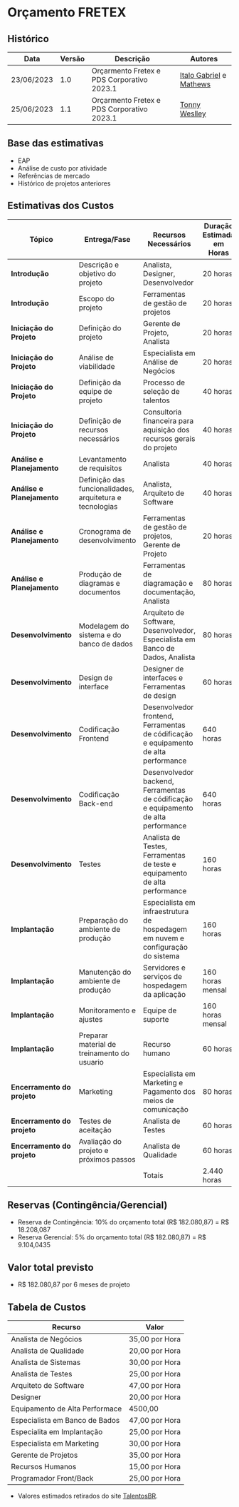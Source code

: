 # Orçamento FRETEX

## Histórico

| Data       | Versão | Descrição                                  | Autores                                                                                    |
| ---------- | ------ | ------------------------------------------ | ------------------------------------------------------------------------------------------ |
| 23/06/2023 | 1.0    | Orçarmento Fretex e PDS Corporativo 2023.1 | [Italo Gabriel](https://github.com/ItaloGSM) e [Mathews](https://github.com/MathewsDantas) |
| 25/06/2023 | 1.1    | Orçarmento Fretex e PDS Corporativo 2023.1 | [Tonny Weslley](https://github.com/tonny-weslley)                                               |

## Base das estimativas

- EAP
- Análise de custo por atividade
- Referências de mercado
- Histórico de projetos anteriores

## Estimativas dos Custos

| Tópico                      | Entrega/Fase                                             | Recursos Necessários                                                                 |Duração Estimada em Horas| Custo Estimado (R$) |
| --------------------------- | -------------------------------------------------------- | ------------------------------------------------------------------------------------ |-------------------------| ------------------- |
| **Introdução**              | Descrição e objetivo do projeto                          | Analista, Designer, Desenvolvedor                                                    | 20 horas                | 1.600,00            |
| **Introdução**              | Escopo do projeto                                        | Ferramentas de gestão de projetos                                                    | 20 horas                | 1.600,00            |
| **Iniciação do Projeto**    | Definição do projeto                                     | Gerente de Projeto, Analista                                                         | 20 horas                | 1.300,00            |
| **Iniciação do Projeto**    | Análise de viabilidade                                   | Especialista em Análise de Negócios                                                  | 20 horas                | 700,00              |
| **Iniciação do Projeto**    | Definição da equipe de projeto                           | Processo de seleção de talentos                                                      | 40 horas                | 2.000,00            |
| **Iniciação do Projeto**    | Definição de recursos necessários                        | Consultoria financeira para aquisição dos recursos gerais do projeto                 | 40 horas                | 5.000,00            |
| **Análise e Planejamento**  | Levantamento de requisitos                               | Analista                                                                             | 40 horas                | 1.200,00            |
| **Análise e Planejamento**  | Definição das funcionalidades, arquitetura e tecnologias | Analista, Arquiteto de Software                                                      | 40 horas                | 2.140,00            |
| **Análise e Planejamento**  | Cronograma de desenvolvimento                            | Ferramentas de gestão de projetos, Gerente de Projeto                                | 20 horas                | 1.200,00            |
| **Análise e Planejamento**  | Produção de diagramas e documentos                       | Ferramentas de diagramação e documentação, Analista                                  | 80 horas                | 2.900,00            |
| **Desenvolvimento**         | Modelagem do sistema e do banco de dados                 | Arquiteto de Software, Desenvolvedor, Especialista em Banco de Dados, Analista       | 80 horas                | 6.660,00            |
| **Desenvolvimento**         | Design de interface                                      | Designer de interfaces e Ferramentas de design                                       | 60 horas                | 1.700,00            |
| **Desenvolvimento**         | Codificação Frontend                                     | Desenvolvedor frontend, Ferramentas de códificação e equipamento de alta performance | 640 horas               | 61.500,00           |
| **Desenvolvimento**         | Codificação Back-end                                     | Desenvolvedor backend, Ferramentas de códificação e equipamento de alta performance  | 640 horas               | 61.500,00           |
| **Desenvolvimento**         | Testes                                                   | Analista de Testes, Ferramentas de teste e equipamento de alta performance           | 160 horas               | 8.500,00            |
| **Implantação**             | Preparação do ambiente de produção                       | Especialista em infraestrutura de hospedagem em nuvem e configuração do sistema      | 160 horas               | 4.000,00            |
| **Implantação**             | Manutenção do ambiente de produção                       | Servidores e serviços de hospedagem da aplicação                                     | 160 horas mensal        | 980,87 mensal       |
| **Implantação**             | Monitoramento e ajustes                                  | Equipe de suporte                                                                    | 160 horas mensal        | 4.000,00            |
| **Implantação**             | Preparar material de treinamento do usuario              | Recurso humano                                                                       | 60 horas                | 900,00              |
| **Encerramento do projeto** | Marketing                                                | Especialista em Marketing e Pagamento dos meios de comunicação                       | 80 horas                | 10.000,00           |
| **Encerramento do projeto** | Testes de aceitação                                      | Analista de Testes                                                                   | 60 horas                | 1.500,00            |
| **Encerramento do projeto** | Avaliação do projeto e próximos passos                   | Analista de Qualidade                                                                | 60 horas                | 1.200,00            |
|                             |                                                          | Totais                                                                               | 2.440 horas             | 182.080,87          |

## Reservas (Contingência/Gerencial)

- Reserva de Contingência: 10% do orçamento total (R$ 182.080,87) = R$ 18.208,087
- Reserva Gerencial: 5% do orçamento total (R$ 182.080,87) = R$ 9.104,0435

## Valor total previsto

- R$ 182.080,87 por 6 meses de projeto

## Tabela de Custos
| Recurso                        | Valor               |
|--------------------------------|---------------------|
| Analista de Negócios           | 35,00 por Hora      |
| Analista de Qualidade          | 20,00 por Hora      |
| Analista de Sistemas           | 30,00 por Hora      |
| Analista de Testes             | 25,00 por Hora      |
| Arquiteto de Software          | 47,00 por Hora      |
| Designer                       | 20,00 por Hora      |
| Equipamento de Alta Performace | 4500,00             |
| Especialista em Banco de Bados | 47,00 por Hora      |
| Especialita em Implantação     | 25,00 por Hora      |
| Especialista em Marketing      | 30,00 por Hora      |
| Gerente de Projetos            | 35,00 por Hora      |
| Recursos Humanos               | 15,00 por Hora      |
| Programador Front/Back         | 25,00 por Hora      |

* Valores estimados retirados do site [TalentosBR](https://br.talent.com/pt/salary).
